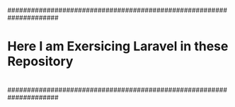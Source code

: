 #####################################################################
#																	#
#																	#
#																	#
#																	#
#																	#
#			Here I am Exersicing Laravel in these Repository		#
#																	#
#																	#
#																	#
#																	#
#																	#
#####################################################################
#